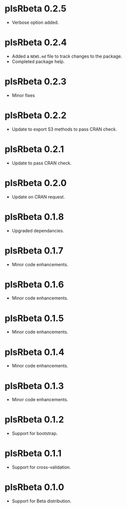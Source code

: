 # plsRbeta 0.2.5

* Verbose option added.

# plsRbeta 0.2.4

* Added a `NEWS.md` file to track changes to the package.
* Completed package help.

# plsRbeta 0.2.3

* Minor fixes

# plsRbeta 0.2.2

* Update to export S3 methods to pass CRAN check.

# plsRbeta 0.2.1

* Update to pass CRAN check.

# plsRbeta 0.2.0

* Update on CRAN request.

# plsRbeta 0.1.8

* Upgraded dependancies.

# plsRbeta 0.1.7

* Minor code enhancements.

# plsRbeta 0.1.6

* Minor code enhancements.

# plsRbeta 0.1.5

* Minor code enhancements.

# plsRbeta 0.1.4

* Minor code enhancements.

# plsRbeta 0.1.3

* Minor code enhancements.

# plsRbeta 0.1.2

* Support for bootstrap.

# plsRbeta 0.1.1

* Support for cross-validation.

# plsRbeta 0.1.0

* Support for Beta distribution.
